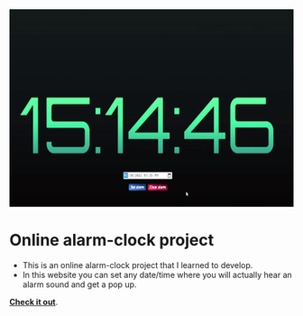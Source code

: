 <img src="./alarm-clock.gif" alt="alarm-clock" height=350 class="center"/>

# Online alarm-clock project

- This is an online alarm-clock project that I learned to develop.
- In this website you can set any date/time where you will actually hear an alarm sound and get a pop up.

<a href="https://jesserds.github.io/web-alarm/" target="_blank"><strong>Check it out</strong></a>.
  
